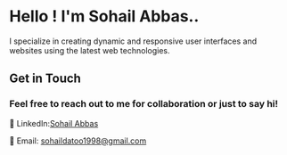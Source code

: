 # Hello ! I'm Sohail Abbas..

I specialize in creating dynamic and responsive user interfaces and websites using the latest web technologies.

## Get in Touch

### Feel free to reach out to me for collaboration or just to say hi!

 💼 LinkedIn:[Sohail Abbas](https://www.linkedin.com/in/sohaildatoo1998/)

 📧 Email: [sohaildatoo1998@gmail.com](mailto:sohaildatoo1998@gmail.com)

 


